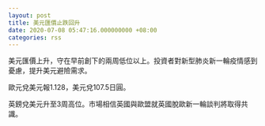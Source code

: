 ```yaml
---
layout: post
title: 美元匯價止跌回升
date: 2020-07-08 05:47:16.000000000 +08:00
categories: rss
---
```


美元匯價上升，守在早前創下的兩周低位以上。投資者對新型肺炎新一輪疫情感到憂慮，提升美元避險需求。

歐元兌美元報1.128，美元兌107.5日圓。

英鎊兌美元升至3周高位。市場相信英國與歐盟就英國脫歐新一輪談判將取得共識。
